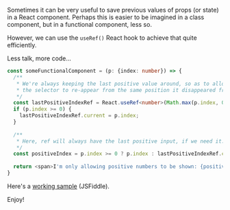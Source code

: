 Sometimes it can be very useful to save previous values of props (or state) in a React component.
Perhaps this is easier to be imagined in a class component, but in a functional component, less so.

However, we can use the `useRef()` React hook to achieve that quite efficiently.

Less talk, more code...

```ts
const someFunctionalComponent = (p: {index: number}) => {
  /**
   * We're always keeping the last positive value around, so as to allow
   * the selector to re-appear from the same position it disappeared from.
   */
  const lastPositiveIndexRef = React.useRef<number>(Math.max(p.index, 0));
  if (p.index >= 0) {
    lastPositiveIndexRef.current = p.index;
  }
  
  /**
   * Here, ref will always have the last positive input, if we need it.
   */
  const positiveIndex = p.index >= 0 ? p.index : lastPositiveIndexRef.current;
  
  return <span>I'm only allowing positive numbers to be shown: {positiveIndex}</span>
}
```

Here's a [working sample](https://jsfiddle.net/valeriupalos/znoqju5d/11/) (JSFiddle).

Enjoy!
